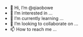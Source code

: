 - 👋 Hi, I’m @qiaobowe
- 👀 I’m interested in ...
- 🌱 I’m currently learning ...
- 💞️ I’m looking to collaborate on ...
- 📫 How to reach me ...

<!---
qiaobowe/qiaobowe is a ✨ special ✨ repository because its `README.md` (this file) appears on your GitHub profile.
You can click the Preview link to take a look at your changes.
--->
